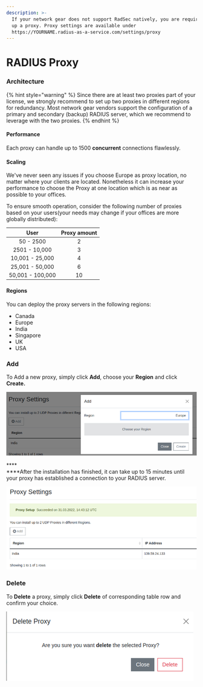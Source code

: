 ```yaml
---
description: >-
  If your network gear does not support RadSec natively, you are required to set
  up a proxy. Proxy settings are available under
  https://YOURNAME.radius-as-a-service.com/settings/proxy
---
```


# RADIUS Proxy

### Architecture

{% hint style="warning" %}
Since there are at least two proxies part of your license, we strongly recommend to set up two proxies in different regions for redundancy. Most network gear vendors support the configuration of a primary and secondary (backup) RADIUS server, which we recommend to leverage with the two proxies.
{% endhint %}

#### Performance

Each proxy can handle up to 1500 **concurrent** connections flawlessly.&#x20;

#### Scaling

We've never seen any issues if you choose Europe as proxy location, no matter where your clients are located. Nonetheless it can increase your performance to choose the Proxy at one location which is as near as possible to your offices.

To ensure smooth operation, consider the following number of proxies based on your users(your needs may change if your offices are more globally distributed):

|       User       | Proxy amount |
| :--------------: | :----------: |
|     50 - 2500    |       2      |
|   2501 - 10,000  |       3      |
|  10,001 - 25,000 |       4      |
|  25,001 - 50,000 |       6      |
| 50,001 - 100,000 |      10      |

#### Regions

You can deploy the proxy servers in the following regions:

* Canada
* Europe
* India
* Singapore
* UK
* USA

### Add&#x20;

To Add a new proxy, simply click **Add**, choose your **Region** and click **Create.**&#x20;

![](<../../.gitbook/assets/image (76) (1) (1).png>)

****\
****After the installation has finished, it can take up to 15 minutes until your proxy has established a connection to your RADIUS server.

![](<../../.gitbook/assets/image (66) (1).png>)



### Delete

To **Delete** a proxy, simply click **Delete** of corresponding table row and confirm your choice.&#x20;

![](<../../.gitbook/assets/image (72) (1).png>)
